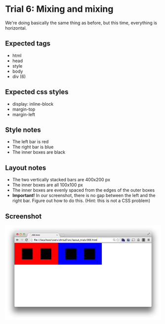 Trial 6: Mixing and mixing
=========================
We're doing basically the same thing as before, but this time, everything is horizontal.

Expected tags
-------------
* html
* head
* style
* body
* div (6)

Expected css styles
-------------------
* display: inline-block
* margin-top
* margin-left

Style notes
-----------
* The left bar is red
* The right bar is blue
* The inner boxes are black

Layout notes
------------
* The two vertically stacked bars are 400x200 px
* The inner boxes are all 100x100 px
* The inner boxes are evenly spaced from the edges of the outer boxes
* **Important!** In our screenshot, there is no gap between the left and the right bar. Figure out how to do this. (Hint: this is not a CSS problem)

Screenshot
----------
![Who's there.](screens/006.png?raw=true)
